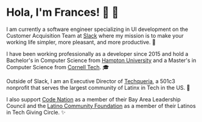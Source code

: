 # Hola, I'm Frances! 🍓 🍫

I am currently a software engineer specializing in UI development on the Customer Acquisition Team at [Slack](https://fvcproductions.com/2018/06/04/slack/) where my mission is to make your working life simpler, more pleasant, and more productive. 💛

I have been working professionally as a developer since 2015 and hold a Bachelor's in Computer Science from [Hampton University](https://fvcproductions.com/2016/05/04/hampton-university/) and a Master's in Computer Science from [Cornell Tech](https://fvcproductions.com/2017/05/26/cornell-tech/). 🎓

Outside of Slack, I am an Executive Director of [Techqueria](https://fvcproductions.com/2018/04/24/techqueria/), a 501c3 nonprofit that serves the largest community of Latinx in Tech in the US. 🌮

I also support [Code Nation](https://fvcproductions.com/2020/05/05/code-nation-bay-area-leadership-council/) as a member of their Bay Area Leadership Council and the [Latino Community Foundation](https://fvcproductions.com/2020/05/04/latinos-in-tech-giving-circle/) as a member of their Latinos in Tech Giving Circle. ✨
